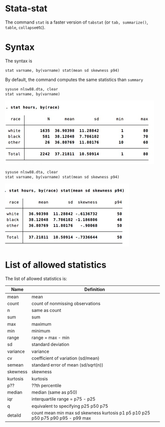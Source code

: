 # Stata-stat

The command `stat` is a faster version of `tabstat` (or `tab, summarize()`, `table`, `collapse`etc).

# Syntax 
The syntax is

```
stat varname, by(varname) stat(mean sd skewness p94)
```

By default, the command computes the same statistics than `summary`

```
sysuse nlsw88.dta, clear
stat varname, by(varname) 
```
![](img/sum.jpg)

```
sysuse nlsw88.dta, clear
stat varname, by(varname) stat(mean sd skewness p94)
```
![](img/sum2.jpg)


# List of allowed statistics

The list of allowed statistics is:

Name | Definition
---|---
mean          | mean
count         | count of nonmissing observations
n             | same as count
sum           | sum
max           | maximum
min           | minimum
range         | range = max - min
sd            | standard deviation
variance      | variance
cv            | coefficient of variation (sd/mean)
semean        | standard error of mean (sd/sqrt(n))
skewness      | skewness
kurtosis      | kurtosis
p??			|	??th percentile
median        | median (same as p50)
iqr           | interquartile range = p75 - p25
q             | equivalent to specifying p25 p50 p75
detaild			| count mean min max sd skewness kurtosis p1 p5 p10 p25 p50 p75 p90 p95 - p99 max

